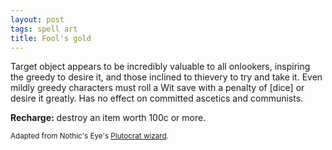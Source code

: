 ```yaml
---
layout: post
tags: spell art
title: Fool's gold
---
```

Target object appears to be incredibly valuable to all onlookers, inspiring the greedy to desire it, and those inclined to thievery to try and take it. Even mildly greedy characters must roll a Wit save with a penalty of [dice] or desire it greatly. Has no effect on committed ascetics and communists. 

<b>Recharge:</b> destroy an item worth 100c or more.

<small>Adapted from Nothic's Eye's [Plutocrat wizard](https://nothicseye.blogspot.com/2023/02/the-root-of-all-evil-wizard-school.html).</small>
